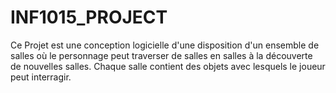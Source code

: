 # INF1015_PROJECT
  Ce Projet est une conception logicielle d'une disposition d'un ensemble de salles où le personnage peut 
traverser de salles en salles à la découverte de nouvelles salles. Chaque salle contient des objets avec lesquels le joueur peut interragir.
